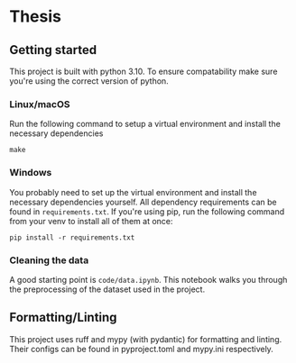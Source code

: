 # Thesis

## Getting started

This project is built with python 3.10. To ensure compatability make sure you're using the correct version of python.

### Linux/macOS

Run the following command to setup a virtual environment and install the necessary dependencies

```code
make
```

### Windows

You probably need to set up the virtual environment and install the necessary dependencies yourself. All dependency requirements can be found in `requirements.txt`. If you're using pip, run the following command from your venv to install all of them at once:

```code
pip install -r requirements.txt
```

### Cleaning the data

A good starting point is `code/data.ipynb`. This notebook walks you through the preprocessing of the dataset used in the project.

## Formatting/Linting

This project uses ruff and mypy (with pydantic) for formatting and linting. Their configs can be found in pyproject.toml and mypy.ini respectively.
